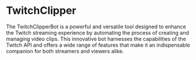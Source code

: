 # TwitchClipper
The TwitchClipperBot is a powerful and versatile tool designed to enhance the Twitch streaming experience by automating the process of creating and managing video clips. This innovative bot harnesses the capabilities of the Twitch API and offers a wide range of features that make it an indispensable companion for both streamers and viewers alike.
